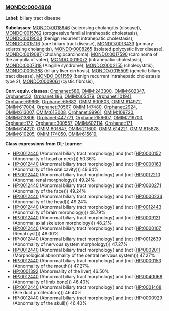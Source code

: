 
### [MONDO:0004868](http://purl.obolibrary.org/obo/MONDO_0004868)
**Label:** biliary tract disease

**Subclasses:** [MONDO:0018646](http://purl.obolibrary.org/obo/MONDO_0018646) (sclerosing cholangitis (disease)), [MONDO:0015762](http://purl.obolibrary.org/obo/MONDO_0015762) (progressive familial intrahepatic cholestasis), [MONDO:0019008](http://purl.obolibrary.org/obo/MONDO_0019008) (benign recurrent intrahepatic cholestasis), [MONDO:0015116](http://purl.obolibrary.org/obo/MONDO_0015116) (rare biliary tract disease), [MONDO:0013433](http://purl.obolibrary.org/obo/MONDO_0013433) (primary sclerosing cholangitis), [MONDO:0008265](http://purl.obolibrary.org/obo/MONDO_0008265) (isolated polycystic liver disease), [MONDO:0019087](http://purl.obolibrary.org/obo/MONDO_0019087) (cholangiocarcinoma), [MONDO:0017590](http://purl.obolibrary.org/obo/MONDO_0017590) (carcinoma of the ampulla of vater), [MONDO:0019072](http://purl.obolibrary.org/obo/MONDO_0019072) (intrahepatic cholestasis), [MONDO:0007318](http://purl.obolibrary.org/obo/MONDO_0007318) (Alagille syndrome), [MONDO:0002155](http://purl.obolibrary.org/obo/MONDO_0002155) (cholecystitis), [MONDO:0005388](http://purl.obolibrary.org/obo/MONDO_0005388) (biliary liver cirrhosis), [MONDO:0015509](http://purl.obolibrary.org/obo/MONDO_0015509) (genetic biliary tract disease), [MONDO:0011559](http://purl.obolibrary.org/obo/MONDO_0011559) (benign recurrent intrahepatic cholestasis type 2), [MONDO:0009061](http://purl.obolibrary.org/obo/MONDO_0009061) (cystic fibrosis), 

**Corr. equiv. classes:** [Orphanet:586](http://www.orpha.net/ORDO/Orphanet_586), [OMIM:243300](http://purl.obolibrary.org/obo/OMIM_243300), [OMIM:602347](http://purl.obolibrary.org/obo/OMIM_602347), [Orphanet:52](http://www.orpha.net/ORDO/Orphanet_52), [Orphanet:186](http://www.orpha.net/ORDO/Orphanet_186), [OMIM:605479](http://purl.obolibrary.org/obo/OMIM_605479), [Orphanet:101941](http://www.orpha.net/ORDO/Orphanet_101941), [Orphanet:69665](http://www.orpha.net/ORDO/Orphanet_69665), [Orphanet:65682](http://www.orpha.net/ORDO/Orphanet_65682), [OMIM:600803](http://purl.obolibrary.org/obo/OMIM_600803), [OMIM:614972](http://purl.obolibrary.org/obo/OMIM_614972), [OMIM:617004](http://purl.obolibrary.org/obo/OMIM_617004), [Orphanet:70567](http://www.orpha.net/ORDO/Orphanet_70567), [OMIM:147480](http://purl.obolibrary.org/obo/OMIM_147480), [Orphanet:2924](http://www.orpha.net/ORDO/Orphanet_2924), [OMIM:613007](http://purl.obolibrary.org/obo/OMIM_613007), [OMIM:613008](http://purl.obolibrary.org/obo/OMIM_613008), [Orphanet:99961](http://www.orpha.net/ORDO/Orphanet_99961), [OMIM:109720](http://purl.obolibrary.org/obo/OMIM_109720), [OMIM:613806](http://purl.obolibrary.org/obo/OMIM_613806), [Orphanet:447771](http://www.orpha.net/ORDO/Orphanet_447771), [Orphanet:156607](http://www.orpha.net/ORDO/Orphanet_156607), [OMIM:219700](http://purl.obolibrary.org/obo/OMIM_219700), [Orphanet:172](http://www.orpha.net/ORDO/Orphanet_172), [Orphanet:300557](http://www.orpha.net/ORDO/Orphanet_300557), [OMIM:602114](http://purl.obolibrary.org/obo/OMIM_602114), [Orphanet:171](http://www.orpha.net/ORDO/Orphanet_171), [OMIM:614220](http://purl.obolibrary.org/obo/OMIM_614220), [OMIM:601847](http://purl.obolibrary.org/obo/OMIM_601847), [OMIM:211600](http://purl.obolibrary.org/obo/OMIM_211600), [OMIM:614221](http://purl.obolibrary.org/obo/OMIM_614221), [OMIM:615878](http://purl.obolibrary.org/obo/OMIM_615878), [OMIM:610205](http://purl.obolibrary.org/obo/OMIM_610205), [OMIM:174050](http://purl.obolibrary.org/obo/OMIM_174050), [OMIM:615619](http://purl.obolibrary.org/obo/OMIM_615619), 

**Class expressions from DL-Learner:**

- [HP:0012440](http://purl.obolibrary.org/obo/HP_0012440) (Abnormal biliary tract morphology) and (not ([HP:0000152](http://purl.obolibrary.org/obo/HP_0000152) (Abnormality of head or neck))) 50.36%
- [HP:0012440](http://purl.obolibrary.org/obo/HP_0012440) (Abnormal biliary tract morphology) and (not ([HP:0000163](http://purl.obolibrary.org/obo/HP_0000163) (Abnormality of the oral cavity))) 49.64%
- [HP:0012440](http://purl.obolibrary.org/obo/HP_0012440) (Abnormal biliary tract morphology) and (not ([HP:0012210](http://purl.obolibrary.org/obo/HP_0012210) (Abnormal renal morphology))) 49.24%
- [HP:0012440](http://purl.obolibrary.org/obo/HP_0012440) (Abnormal biliary tract morphology) and (not ([HP:0000271](http://purl.obolibrary.org/obo/HP_0000271) (Abnormality of the face))) 49.24%
- [HP:0012440](http://purl.obolibrary.org/obo/HP_0012440) (Abnormal biliary tract morphology) and (not ([HP:0000234](http://purl.obolibrary.org/obo/HP_0000234) (Abnormality of the head))) 49.24%
- [HP:0012440](http://purl.obolibrary.org/obo/HP_0012440) (Abnormal biliary tract morphology) and (not ([HP:0012443](http://purl.obolibrary.org/obo/HP_0012443) (Abnormality of brain morphology))) 48.79%
- [HP:0012440](http://purl.obolibrary.org/obo/HP_0012440) (Abnormal biliary tract morphology) and (not ([HP:0009121](http://purl.obolibrary.org/obo/HP_0009121) (Abnormal axial skeleton morphology))) 48.21%
- [HP:0012440](http://purl.obolibrary.org/obo/HP_0012440) (Abnormal biliary tract morphology) and (not ([HP:0000107](http://purl.obolibrary.org/obo/HP_0000107) (Renal cyst))) 48.00%
- [HP:0012440](http://purl.obolibrary.org/obo/HP_0012440) (Abnormal biliary tract morphology) and (not ([HP:0012639](http://purl.obolibrary.org/obo/HP_0012639) (Abnormality of nervous system morphology))) 47.27%
- [HP:0012440](http://purl.obolibrary.org/obo/HP_0012440) (Abnormal biliary tract morphology) and (not ([HP:0002011](http://purl.obolibrary.org/obo/HP_0002011) (Morphological abnormality of the central nervous system))) 47.27%
- [HP:0012440](http://purl.obolibrary.org/obo/HP_0012440) (Abnormal biliary tract morphology) and (not ([HP:0000153](http://purl.obolibrary.org/obo/HP_0000153) (Abnormality of the mouth))) 47.27%
- [HP:0001392](http://purl.obolibrary.org/obo/HP_0001392) (Abnormality of the liver) 46.50%
- [HP:0012440](http://purl.obolibrary.org/obo/HP_0012440) (Abnormal biliary tract morphology) and (not ([HP:0040068](http://purl.obolibrary.org/obo/HP_0040068) (Abnormality of limb bone))) 46.40%
- [HP:0012440](http://purl.obolibrary.org/obo/HP_0012440) (Abnormal biliary tract morphology) and (not ([HP:0001408](http://purl.obolibrary.org/obo/HP_0001408) (Bile duct proliferation))) 46.40%
- [HP:0012440](http://purl.obolibrary.org/obo/HP_0012440) (Abnormal biliary tract morphology) and (not ([HP:0000929](http://purl.obolibrary.org/obo/HP_0000929) (Abnormality of the skull))) 46.40%


